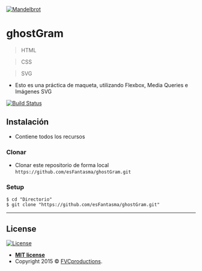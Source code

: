 <a href="http://fantasma.io"><img src="https://mandelbrot.mx/img/brand/top_logo.png" title="Mandelbrot" alt="Mandelbrot"></a>

<!-- [![FVCproductions](https://avatars1.githubusercontent.com/u/4284691?v=3&s=200)](http://fvcproductions.com) -->


# ghostGram

> HTML

> CSS

> SVG

- Esto es una práctica de maqueta, utilizando Flexbox, Media Queries e Imágenes SVG

[![Build Status](http://img.shields.io/travis/badges/badgerbadgerbadger.svg?style=flat-square)](https://travis-ci.org/badges/badgerbadgerbadger)

## Instalación

- Contiene todos los recursos

### Clonar

- Clonar este repositorio de forma local `https://github.com/esFantasma/ghostGram.git`

### Setup


```shell
$ cd "Directorio"
$ git clone "https://github.com/esFantasma/ghostGram.git"
```

---

## License

[![License](http://img.shields.io/:license-mit-blue.svg?style=flat-square)](http://badges.mit-license.org)

- **[MIT license](http://opensource.org/licenses/mit-license.php)**
- Copyright 2015 © <a href="http://fvcproductions.com" target="_blank">FVCproductions</a>.

